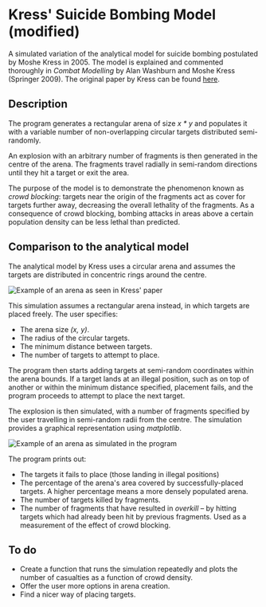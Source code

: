 # Kress' Suicide Bombing Model (modified)

A simulated variation of the analytical model for suicide bombing postulated by Moshe Kress in 2005. The model is explained and commented thoroughly in _Combat Modelling_ by Alan Washburn and Moshe Kress (Springer 2009). The original paper by Kress can be found [here](https://core.ac.uk/download/pdf/36730577.pdf).

## Description

The program generates a rectangular arena of size _x * y_ and populates it with a variable number of non-overlapping circular targets distributed semi-randomly.

An explosion with an arbitrary number of fragments is then generated in the centre of the arena. The fragments travel radially in semi-random directions until they hit a target or exit the area.

The purpose of the model is to demonstrate the phenomenon known as _crowd blocking_: targets near the origin of the fragments act as cover for targets further away, decreasing the overall lethality of the fragments. As a consequence of crowd blocking, bombing attacks in areas above a certain population density can be less lethal than predicted.

## Comparison to the analytical model

The analytical model by Kress uses a circular arena and assumes the targets are distributed in concentric rings around the centre.

![Example of an arena as seen in Kress' paper](https://github.com/doolanshire/Combat-Models/blob/master/suicidebombing/kressfig.png)

This simulation assumes a rectangular arena instead, in which targets are placed freely. The user specifies:

* The arena size _(x, y)_.
* The radius of the circular targets.
* The minimum distance between targets.
* The number of targets to attempt to place.

The program then starts adding targets at semi-random coordinates within the arena bounds. If a target lands at an illegal position, such as on top of another or within the minimum distance specified, placement fails, and the program proceeds to attempt to place the next target.

The explosion is then simulated, with a number of fragments specified by the user travelling in semi-random radii from the centre. The simulation provides a graphical representation using _matplotlib_.

![Example of an arena as simulated in the program](https://github.com/doolanshire/Combat-Models/blob/master/suicidebombing/sample.png)

The program prints out:

* The targets it fails to place (those landing in illegal positions)
* The percentage of the arena's area covered by successfully-placed targets. A higher percentage means a more densely populated arena.
* The number of targets killed by fragments.
* The number of fragments that have resulted in _overkill_ – by hitting targets which had already been hit by previous fragments. Used as a measurement of the effect of crowd blocking.

## To do

* Create a function that runs the simulation repeatedly and plots the number of casualties as a function of crowd density.
* Offer the user more options in arena creation.
* Find a nicer way of placing targets.
